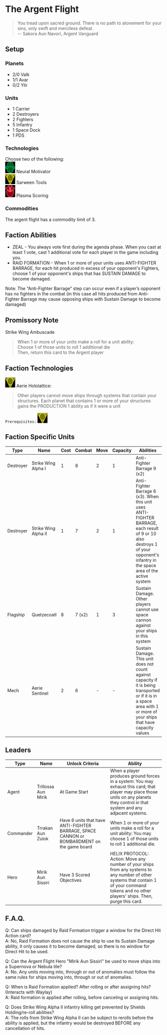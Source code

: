 # The Argent Flight
> You tread upon sacred ground. There is no path to atonement for your sins, only swift and merciless defeat.  
-- Sakora Aun Navori, Argent Vanguard

## Setup

### Planets
* 2/0 Valk
* 1/1 Avar
* 0/2 Ylir

### Units
* 1 Carrier
* 2 Destroyers
* 2 Fighters
* 5 Infantry
* 1 Space Dock
* 1 PDS

### Technologies
Choose two of the following:  
![Green Tech](../images/tech_green_small.bmp) Neural Motivator  
![Yellow Tech](../images/tech_yellow_small.bmp) Sarween Tools  
![Red Tech](../images/tech_red_small.bmp) Plasma Scoring  

### Commodities
The argent flight has a commodity limit of 3.

## Faction Abilities
* ZEAL - You always vote first during the agenda phase. When you cast at least 1 vote, cast 1 additional vote for each player in the game including you.
* RAID FORMATION - When 1 or more of your units uses ANTI-FIGHTER BARRAGE, for each hit produced in excess of your opponent's Fighters, choose 1 of your opponent's ships that has SUSTAIN DAMAGE to become damaged.

Note: The “Anti-Fighter Barrage” step can occur even if a player’s opponent has no fighters in the combat (in this case all hits produced from Anti-Fighter Barrage may cause opposing ships with Sustain Damage to become damaged) 

## Promissory Note
Strike Wing Ambuscade  
> When 1 or more of your units make a roll for a unit ability:  
> Choose 1 of those units to roll 1 additional die  
> Then, return this card to the Argent player  

## Faction Technologies
![Yellow Tech](../images/tech_yellow_small.bmp) Aerie Hololattice:  
> Other players cannot move ships through systems that contain your structures. Each planet that contains 1 or more of your structures gains the PRODUCTION 1 ability as if it were a unit

`Prerequisites:` ![Yellow Tech](../images/tech_yellow_small.bmp)

## Faction Specific Units
|Type|Name|Cost|Combat|Move|Capacity|Abilities|Prerequisites|
|-|-|-|-|-|-|-|-|
|Destroyer|Strike Wing Alpha I |1|8|2|1|Anti-Fighter Barrage 9 (x2)|None|
|Destroyer|Strike Wing Alpha II|1|7|2|1|Anti-Fighter Barrage 6 (x3). When this unit uses ANTI-FIGHTER BARRAGE, each result of 9 or 10 also destroys 1 of your opponent's infantry in the space area of the active system |![Red Tech](../images/tech_red_small.bmp) ![Red Tech](../images/tech_red_small.bmp)|
|Flagship|Quetzecoatl|8|7 (x2)|1|3|Sustain Damage. Other players cannot use space cannon against your ships in this system|None|
|Mech|Aerie Sentinel|2|6|-|-|Sustain Damage. This unit does not count against capacity if it is being transported or if it is in a space area with 1 or more of your ships that have capacity values|None|

## Leaders

|Type|Name|Unlock Criteria|Ability|
|-|-|-|-|
|Agent|Trillossa Aun Mirik|At Game Start|When a player produces ground forces in a system: You may exhaust this card; that player may place those units on any planets they control in that system and any adjacent systems.|
|Commander|Trrakan Aun Zulok|Have 6 units that have ANTI-FIGHTER BARRAGE, SPACE CANNON or BOMBARDMENT on the game board|When 1 or more of your units make a roll for a unit ability: You may choose 1 of those units to roll 1 additional die.|
|Hero|Mirik Aun Sissiri|Have 3 Scored Objectives|HELIX PROTOCOL: Action: Move any number of your ships from any systems to any number of other systems that contain 1 of your command tokens and no other players' ships. Then, purge this card.|

## F.A.Q.
Q: Can ships damaged by Raid Formation trigger a window for the Direct Hit Action card?  
A: No, Raid Formation does not cause the ship to use its Sustain Damage ability, it only causes it to become damaged, so there is no window for Direct Hit to be used.


Q: Can the Argent Flight Hero "Mirik Aun Sissiri" be used to move ships into a Supernova or Nebula tile?  
A: No. Any units moving into, through or out of anomalies must follow the same rules for ships moving into, through or out of anomalies.


Q: When is Raid Formation applied? After rolling or after assigning hits? (Interacts with Waylay)  
A: Raid formation is applied after rolling, before canceling or assigning hits.


Q: Does Strike Wing Alpha II infantry killing get prevented by Shields Holding/re-roll abilities?  
A: The rolls from Strike Wing Alpha II can be subject to rerolls before the ability is applied, but the infantry would be destroyed BEFORE any cancellation of hits. 